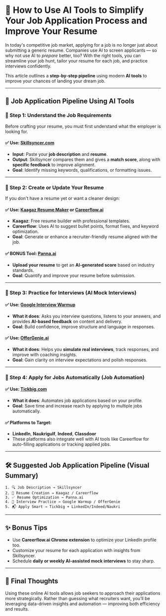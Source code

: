 # 🧠 How to Use AI Tools to Simplify Your Job Application Process and Improve Your Resume

In today's competitive job market, applying for a job is no longer just about submitting a generic resume. Companies use AI to screen applicants — so why not use AI to *prepare* better, too? With the right tools, you can streamline your job hunt, tailor your resume for each job, and practice interviews confidently.

This article outlines a **step-by-step pipeline** using modern **AI tools** to improve your chances of landing your dream job.

---

## 🔄 Job Application Pipeline Using AI Tools

### 🧩 Step 1: Understand the Job Requirements

Before crafting your resume, you must first understand what the employer is looking for.

#### ✅ Use: **[Skillsyncer.com](https://skillsyncer.com)**

* **Input**: Paste your **job description** and **resume**.
* **Output**: Skillsyncer compares them and gives a **match score**, along with **specific feedback** to improve alignment.
* **Goal**: Identify missing keywords, qualifications, or formatting issues.

---

### 📝 Step 2: Create or Update Your Resume

If you don't have a resume yet or want a cleaner design:

#### ✅ Use: **[Kaagaz Resume Maker](https://kaagaz.app/resume-maker)** or **[Careerflow.ai](https://www.careerflow.ai/)**

* **Kaagaz**: Free resume builder with professional templates.
* **Careerflow**: Uses AI to suggest bullet points, format fixes, and keyword optimization.
* **Goal**: Generate or enhance a recruiter-friendly resume aligned with the job.

#### ✅ BONUS Tool: **[Panna.ai](https://www.panna.ai/score/us)**

* **Upload your resume** to get an **AI-generated score** based on industry standards.
* **Goal**: Quantify and improve your resume before submission.

---

### 🧠 Step 3: Practice for Interviews (AI Mock Interviews)

#### ✅ Use: **[Google Interview Warmup](https://grow.google/certificates/interview-warmup/)**

* **What it does**: Asks you interview questions, listens to your answers, and provides **AI-based feedback** on content and delivery.
* **Goal**: Build confidence, improve structure and language in responses.

#### ✅ Use: **[OfferGenie.ai](https://offergenie.ai/)**

* **What it does**: Helps you **simulate real interviews**, track responses, and improve with coaching insights.
* **Goal**: Gain clarity on interview expectations and polish responses.

---

### 📩 Step 4: Apply for Jobs Automatically (Job Automation)

#### ✅ Use: **[Tickbig.com](https://www.tickbig.com/)**

* **What it does**: Automates job applications based on your profile.
* **Goal**: Save time and increase reach by applying to multiple jobs automatically.

#### ✅ Platforms to Target:

* **LinkedIn**, **Naukrigulf**, **Indeed**, **Classdoor**
* These platforms also integrate well with AI tools like Careerflow for auto-filling applications or tracking applied jobs.

---

## 🛠 Suggested Job Application Pipeline (Visual Summary)

```plaintext
1. 🔍 Job Description → Skillsyncer
2. 📄 Resume Creation → Kaagaz / Careerflow
3. ✅ Resume Optimization → Panna.ai
4. 🧠 Interview Practice → Google Warmup / OfferGenie
5. 📬 Apply Smart → Tickbig + LinkedIn/Indeed/Naukri
```

---

## ✨ Bonus Tips

* Use **Careerflow\.ai Chrome extension** to optimize your LinkedIn profile too.
* Customize your resume for each application with insights from Skillsyncer.
* Schedule **daily or weekly AI-assisted mock interviews** to stay sharp.

---

## 🚀 Final Thoughts

Using these online AI tools allows job seekers to approach their applications more strategically. Rather than guessing what recruiters want, you’ll be leveraging data-driven insights and automation — improving both efficiency and results.
